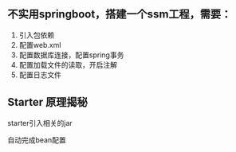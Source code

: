 ## 不实用springboot，搭建一个ssm工程，需要：

1. 引入包依赖
2. 配置web.xml
3. 配置数据库连接，配置spring事务
4. 配置加载文件的读取，开启注解
5. 配置日志文件

## Starter 原理揭秘

starter引入相关的jar

自动完成bean配置

